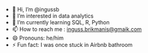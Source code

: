 - 👋 Hi, I’m @ingussb
- 👀 I’m interested in data analytics
- 🌱 I’m currently learning SQL, R, Python
- 📫 How to reach me : inguss.brikmanis@gmaik.com
- 😄 Pronouns: he/him
- ⚡ Fun fact: I was once stuck in Airbnb bathroom

<!---
ingussb/ingussb is a ✨ special ✨ repository because its `README.md` (this file) appears on your GitHub profile.
You can click the Preview link to take a look at your changes.
--->
